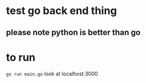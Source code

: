 
# test go back end thing

## please note python is better than go

# to run
`go run main.go`
look at
localhost:3000

